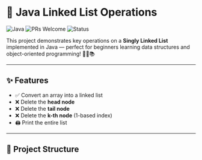 # 🚀 Java Linked List Operations

![Java](https://img.shields.io/badge/Language-Java-blue.svg)
![PRs Welcome](https://img.shields.io/badge/PRs-welcome-brightgreen.svg)
![Status](https://img.shields.io/badge/status-active-success.svg)

This project demonstrates key operations on a **Singly Linked List** implemented in Java — perfect for beginners learning data structures and object-oriented programming! 👨‍💻📚

---

## ✨ Features

- ✅ Convert an array into a linked list
- ❌ Delete the **head node**
- ❌ Delete the **tail node**
- ❌ Delete the **k-th node** (1-based index)
- 🖨️ Print the entire list

---

## 📂 Project Structure

